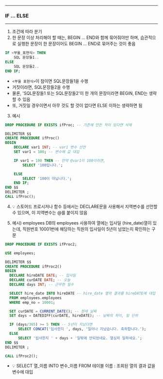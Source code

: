 -----
### IF ... ELSE
-----
1. 조건에 따라 분기
2. 한 문장 이상 처리해야 할 때는, BEGIN ... END와 함께 묶어줘야만 하며, 습관적으로 실행한 문장이 한 문장이어도 BEGIN ... END로 묶어주는 것이 좋음
```sql
IF <부울_표현식> THEN
    SQL 문장들1..
ELSE
    SQL 문장들2..
END IF;
```
  - ```<부울 표현식>```이 참이면 SQL문장들1을 수행
  - 거짓이라면, SQL문장들2을 수행
  - 물론, 'SQL문장들1 또는 SQL문장들2'이 한 개의 문장이라면 BEGIN, END는 생략할 수 있음
  - 또, 거짓일 경우이면서 아무 것도 할 것이 없다면 ELSE 이하는 생략하면 됨

3. 예시
```sql
DROP PROCEDURE IF EXISTS ifProc; -- 기존에 만든 적이 있다면 삭제

DELIMITER $$
CREATE PROCEDURE ifProc()
BEGIN
    DECLARE var1 INT; -- var1 변수 선언
    SET var1 = 100; -- 변수에 값 대입

    IF var1 = 100 THEN -- 만약 @var1이 100이라면,
        SELECT '100입니다.';

    ELSE
        SELECT '100이 아닙니다.';
    END IF;
END $$
DELIMITER ;
CALL ifProc();
```

4. 💡 스토어드 프로시저나 함수 등에서는 DECLARE문을 사용해서 지역변수를 선언할 수 있으며, 이 지역변수는 @를 붙이지 않음

5. 예시) employees DB의 employees 사용하여 열에는 입사일 (hire_date)열이 있는데, 직원번호 10001번에 해당하는 직원의 입사일이 5년이 넘었는지 확인하는 구문
```sql
DROP PROCEDURE IF EXISTS ifProc2;

USE employees;

DELIMITER $$
CREATE PROCEDURE ifProc2()
BEGIN
  DECLARE hireDATE DATE; -- 입사일
  DECLARE curDATE DATE; -- 오늘
  DECLARE days INT; -- 근무한 일수

  SELECT hire_date INTO hireDATE -- hire_date 열의 결과를 hireDATE에 대입
  FROM employees.employees
  WHERE emp_no = 10001;

  SET curDATE = CURRENT_DATE(); -- 현재 날짜
  SET days = DATEDIFF(curDATE, hireDATE); -- 날짜의 차이, 일 단위

  IF (days/365) >= 5 THEN -- 5년이 지났다면
      SELECT CONCAT('입사한지 ', days, '일이나 지났습니다. 축하합니다.');
  ELSE
      SELECT '입사한지 ' + days + '일밖에 안되었네요. 열심히 일하세요.';
END $$
DELIMITER ;

CALL ifProc2();
```

  - 💡 SELECT 열_이름 INTO 변수_이름 FROM 테이블 이름 : 조회된 열의 결과 값을 변수에 대입
